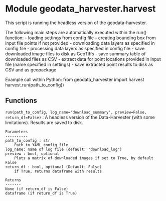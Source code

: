Module geodata_harvester.harvest
================================
This script is running the headless version of the geodata-harvester.

The following main steps are automatically executed within the run() function:
    - loading settings from config file
    - creating bounding box from input file points if not provided
    - downloading data layers as specified in config file
    - processing data layers as specified in config file
    - save downloaded image files to disk as GeoTiffs
    - save summary table of downloaded files as CSV
    - extract data for point locations provided in input file (name specified in settings)
    - save extracted point results to disk as CSV and as geopackage 

Example call within Python:
    from geodata_harvester import harvest
    harvest.run(path_to_config))

Functions
---------

    
`run(path_to_config, log_name='download_summary', preview=False, return_df=False)`
:   A headless version of the Data-Harvester (with some limitations).
    Results are saved to disk.
    
    Parameters
    ----------
    path_to_config : str
        Path to YAML config file
    log_name: name of log file (default: "download_log")
    preview : bool, optional
        Plots a matrix of downloaded images if set to True, by default False
    return_df : bool, optional (Default: False)
        if True, returns dataframe with results
    
    Returns
    -------
    None (if return_df is False)
    dataframe (if return_df is True)